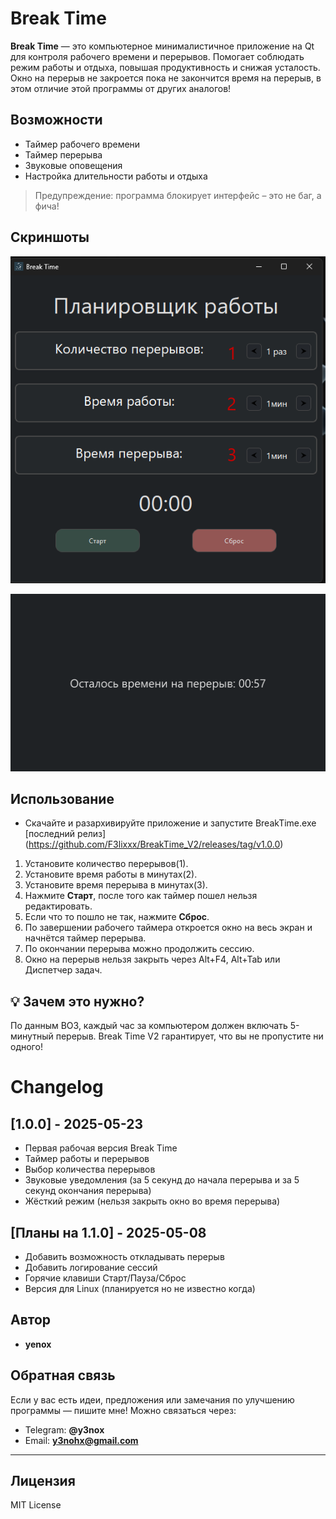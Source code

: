 # Break Time

**Break Time** — это компьютерное минималистичное приложение на Qt для контроля рабочего времени и перерывов. Помогает соблюдать режим работы и отдыха, повышая продуктивность и снижая усталость. Окно на перерыв не закроется пока не закончится время на перерыв, в этом отличие этой программы от других аналогов!

## Возможности

- Таймер рабочего времени  
- Таймер перерыва  
- Звуковые оповещения  
- Настройка длительности работы и отдыха
 
> Предупреждение: программа блокирует интерфейс – это не баг, а фича!   

## Скриншоты
![Главный UI](./Screenshots/MainUI.png)

![Окно Перерыва](./Screenshots/BreakWindow.png)

## Использование
- Скачайте и разархивируйте приложение и запустите BreakTime.exe [последний релиз] (https://github.com/F3lixxx/BreakTime_V2/releases/tag/v1.0.0) 

1. Установите количество перерывов(1).
2. Установите время работы в минутах(2).
3. Установите время перерыва в минутах(3).
4. Нажмите **Старт**, после того как таймер пошел нельзя редактировать.
5. Если что то пошло не так, нажмите **Сброс**.
6. По завершении рабочего таймера откроется окно на весь экран и начнётся таймер перерыва.
7. По окончании перерыва можно продолжить сессию.
8. Окно на перерыв нельзя закрыть через Alt+F4, Alt+Tab или Диспетчер задач.
  
## 💡 Зачем это нужно?  
По данным ВОЗ, каждый час за компьютером должен включать 5-минутный перерыв. Break Time V2 гарантирует, что вы не пропустите ни одного!   


# Changelog

## [1.0.0] - 2025-05-23
- Первая рабочая версия Break Time
- Таймер работы и перерывов
- Выбор количества перерывов
- Звуковые уведомления (за 5 секунд до начала перерыва и за 5 секунд окончания перерыва)
- Жёсткий режим (нельзя закрыть окно во время перерыва)

## [Планы на 1.1.0] - 2025-05-08
- Добавить возможность откладывать перерыв
- Добавить логирование сессий
- Горячие клавиши Старт/Пауза/Сброс 
- Версия для Linux (планируется но не известно когда)

## Автор

- **yenox**

## Обратная связь

Если у вас есть идеи, предложения или замечания по улучшению программы — пишите мне!
Можно связаться через:

- Telegram: **@y3nox**
- Email: **y3nohx@gmail.com**
---

## Лицензия

MIT License
